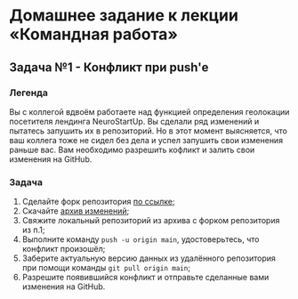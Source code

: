 #  Домашнее задание к лекции «Командная работа»

## Задача №1 - Конфликт при push'е

### Легенда

Вы с коллегой вдвоём работаете над функцией определения геолокации посетителя лендинга NeuroStartUp. Вы сделали ряд изменений и пытатесь запушить их в репозиторий. Но в этот момент выясняется, что ваш коллега тоже не сидел без дела и успел запушить свои изменения раньше вас. Вам необходимо разрешить кофликт и залить свои изменения на GitHub. 

### Задача

1. Сделайте форк репозитория [по ссылке](https://github.com/netology-code/git-homeworks-neuro-fork);
1. Скачайте [архив изменений](https://github.com/netology-code/git-homeworks/blob/master/remote/src/neuro-push.zip);
1. Свяжите локальный репозиторий из архива с форком репозитория из п.1;
1. Выполните команду `push -u origin main`, удостоверьтесь, что конфликт произошёл;
1. Заберите актуальную версию данных из удалённого репозитория при помощи команды `git pull origin main`;
1. Разрешите появившийся конфликт и отправьте сделанные вами изменения на GitHub.
